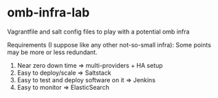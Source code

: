 # omb-infra-lab
Vagrantfile and salt config files to play with a potential omb infra

Requirements (I suppose like any other not-so-small infra):
Some points may be more or less redundant.

1. Near zero down time => multi-providers + HA setup
2. Easy to deploy/scale => Saltstack
3. Easy to test and deploy software on it => Jenkins
4. Easy to monitor => ElasticSearch
